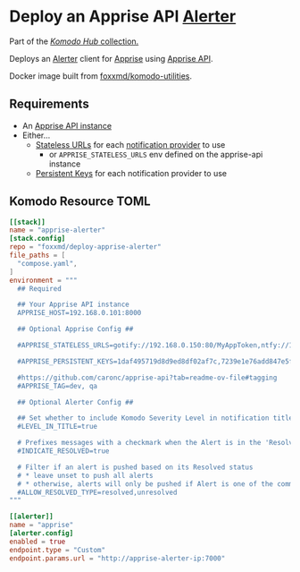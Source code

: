 # Deploy an Apprise API [Alerter](https://komo.do/docs/resources#alerter)

Part of the [*Komodo Hub* collection.](https://github.com/komodo-hub/komodo-hub)

Deploys an [Alerter](https://komo.do/docs/resources#alerter) client for [Apprise](https://github.com/caronc/apprise) using [Apprise API](https://github.com/caronc/apprise-api).

Docker image built from [foxxmd/komodo-utilities](https://github.com/FoxxMD/komodo-utilities).

## Requirements

* An [Apprise API instance](https://github.com/caronc/apprise-api)
* Either...
  * [Stateless URLs](https://github.com/caronc/apprise-api?tab=readme-ov-file#stateless-solution) for each [notification provider](https://github.com/caronc/apprise/wiki#notification-services) to use
    * or `APPRISE_STATELESS_URLS` env defined on the apprise-api instance
  * [Persistent Keys](https://github.com/caronc/apprise-api?tab=readme-ov-file#persistent-stateful-storage-solution) for each notification provider to use

## Komodo Resource TOML

```toml
[[stack]]
name = "apprise-alerter"
[stack.config]
repo = "foxxmd/deploy-apprise-alerter"
file_paths = [
  "compose.yaml",
]
environment = """
  ## Required

  ## Your Apprise API instance
  APPRISE_HOST=192.168.0.101:8000

  ## Optional Apprise Config ##

  #APPRISE_STATELESS_URLS=gotify://192.168.0.150:80/MyAppToken,ntfy://192.168.0.51/MyTopic

  #APPRISE_PERSISTENT_KEYS=1daf495719d8d9ed8df02af7c,7239e1e76add847e5f46c

  #https://github.com/caronc/apprise-api?tab=readme-ov-file#tagging
  #APPRISE_TAG=dev, qa

  ## Optional Alerter Config ##

  ## Set whether to include Komodo Severity Level in notification title
  #LEVEL_IN_TITLE=true

  # Prefixes messages with a checkmark when the Alert is in the 'Resolved' state
  #INDICATE_RESOLVED=true

  # Filter if an alert is pushed based on its Resolved status
  # * leave unset to push all alerts
  # * otherwise, alerts will only be pushed if Alert is one of the comma-separated states set here
  #ALLOW_RESOLVED_TYPE=resolved,unresolved
"""

[[alerter]]
name = "apprise"
[alerter.config]
enabled = true
endpoint.type = "Custom"
endpoint.params.url = "http://apprise-alerter-ip:7000"
```